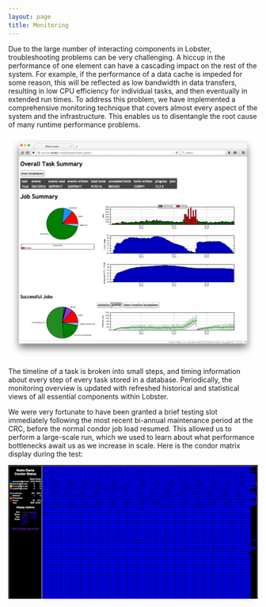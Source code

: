 ```yaml
---
layout: page
title: Monitoring
---
```


Due to the large number of interacting components in Lobster,
troubleshooting problems can be very challenging.  A hiccup in the
performance of one element can have a cascading impact on the rest of the
system.  For example, if the performance of a data cache is impeded for
some reason, this will be reflected as low bandwidth in data transfers,
resulting in low CPU efficiency for individual tasks, and then eventually in
extended run times.  To address this problem, we have implemented a
comprehensive monitoring technique that covers almost every aspect of the
system and the infrastructure.  This enables us to disentangle the root
cause of many runtime performance problems.

![Monitoring example](assets/monitoring.png)

The timeline of a task is broken into small steps, and timing information
about every step of every task stored in a database.  Periodically, the
monitoring overview is updated with refreshed historical and statistical
views of all essential components within Lobster.

We were very fortunate to have been granted a brief testing slot
immediately following the most recent bi-annual maintenance period at the
CRC, before the normal condor job load resumed.  This allowed us to perform
a large-scale run, which we used to learn about what performance
bottlenecks await us as we increase in scale. Here is the condor matrix
display during the test:

![ND Condor Matrix Display](assets/condor20k.png)
